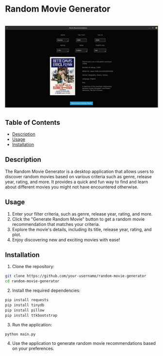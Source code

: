 
# Random Movie Generator

# ![Project Image](screenshot.png)

## Table of Contents

- [Description](#description)
- [Usage](#usage)
- [Installation](#installation)

## Description

The Random Movie Generator is a desktop application that allows users to discover random movies based on various criteria such as genre, release year, rating, and more. It provides a quick and fun way to find and learn about different movies you might not have encountered otherwise.

## Usage

1. Enter your filter criteria, such as genre, release year, rating, and more.
2. Click the "Generate Random Movie" button to get a random movie recommendation that matches your criteria.
3. Explore the movie's details, including its title, release year, rating, and plot.
4. Enjoy discovering new and exciting movies with ease!

## Installation

1. Clone the repository:

```bash
git clone https://github.com/your-username/random-movie-generator
cd random-movie-generator
```

2.  Install the required dependencies:

```bash
pip install requests
pip install tinydb
pip install pillow
pip install ttkbootstrap
```

3.  Run the application:

```bash
python main.py
```
4.  Use the application to generate random movie recommendations based on your preferences.
